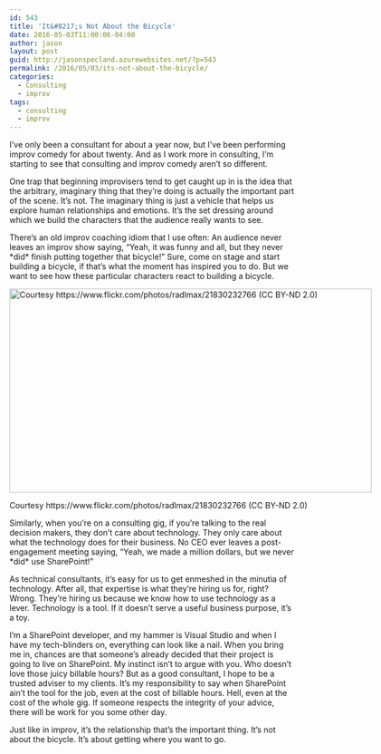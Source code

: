 ```yaml
---
id: 543
title: 'It&#8217;s Not About the Bicycle'
date: 2016-05-03T11:00:06-04:00
author: jason
layout: post
guid: http://jasonspecland.azurewebsites.net/?p=543
permalink: /2016/05/03/its-not-about-the-bicycle/
categories:
  - Consulting
  - improv
tags:
  - consulting
  - improv
---
```

I&#8217;ve only been a consultant for about a year now, but I&#8217;ve been performing improv comedy for about twenty. And as I work more in consulting, I&#8217;m starting to see that consulting and improv comedy aren&#8217;t so different.

One trap that beginning improvisers tend to get caught up in is the idea that the arbitrary, imaginary thing that they&#8217;re doing is actually the important part of the scene. It&#8217;s not. The imaginary thing is just a vehicle that helps us explore human relationships and emotions. It&#8217;s the set dressing around which we build the characters that the audience really wants to see.

There&#8217;s an old improv coaching idiom that I use often: An audience never leaves an improv show saying, &#8220;Yeah, it was funny and all, but they never \*did\* finish putting together that bicycle!&#8221; Sure, come on stage and start building a bicycle, if that&#8217;s what the moment has inspired you to do. But we want to see how these particular characters react to building a bicycle.

<div id="attachment_545" style="width: 650px" class="wp-caption alignnone">
  <a href="https://www.flickr.com/photos/radlmax/21830232766"><img aria-describedby="caption-attachment-545" src="http://jasonspecland.azurewebsites.net/wp-content/uploads/2016/05/austrian-pennyfarthing.jpg" alt="Courtesy https://www.flickr.com/photos/radlmax/21830232766 (CC BY-ND 2.0)" width="640" height="360" class="size-full wp-image-545" srcset="/wp-content/uploads/2016/05/austrian-pennyfarthing.jpg 640w, /wp-content/uploads/2016/05/austrian-pennyfarthing-300x169.jpg 300w" sizes="(max-width: 640px) 100vw, 640px" /></a>
  
  <p id="caption-attachment-545" class="wp-caption-text">
    Courtesy https://www.flickr.com/photos/radlmax/21830232766 (CC BY-ND 2.0)
  </p>
</div>

Similarly, when you&#8217;re on a consulting gig, if you&#8217;re talking to the real decision makers, they don&#8217;t care about technology. They only care about what the technology does for their business. No CEO ever leaves a post-engagement meeting saying, &#8220;Yeah, we made a million dollars, but we never \*did\* use SharePoint!&#8221;

As technical consultants, it&#8217;s easy for us to get enmeshed in the minutia of technology. After all, that expertise is what they&#8217;re hiring us for, right? Wrong. They&#8217;re hiring us because we know how to use technology as a lever. Technology is a tool. If it doesn&#8217;t serve a useful business purpose, it&#8217;s a toy.

I&#8217;m a SharePoint developer, and my hammer is Visual Studio and when I have my tech-blinders on, everything can look like a nail. When you bring me in, chances are that someone&#8217;s already decided that their project is going to live on SharePoint. My instinct isn&#8217;t to argue with you. Who doesn&#8217;t love those juicy billable hours? But as a good consultant, I hope to be a trusted adviser to my clients. It&#8217;s my responsibility to say when SharePoint ain&#8217;t the tool for the job, even at the cost of billable hours. Hell, even at the cost of the whole gig. If someone respects the integrity of your advice, there will be work for you some other day.

Just like in improv, it&#8217;s the relationship that&#8217;s the important thing. It&#8217;s not about the bicycle. It&#8217;s about getting where you want to go.